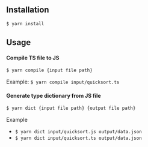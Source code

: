## Installation
```bash
$ yarn install
```

## Usage
#### Compile TS file to JS
```bash
$ yarn compile {input file path}
```
Example: `$ yarn compile input/quicksort.ts`

#### Generate type dictionary from JS file
```bash
$ yarn dict {input file path} {output file path}
```
Example
- `$ yarn dict input/quicksort.js output/data.json`
- `$ yarn dict input/quicksort.ts output/data.json`

